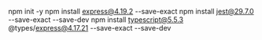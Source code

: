 npm init -y
npm install express@4.19.2 --save-exact
npm install jest@29.7.0 --save-exact --save-dev
npm install typescript@5.5.3 @types/express@4.17.21 --save-exact --save-dev